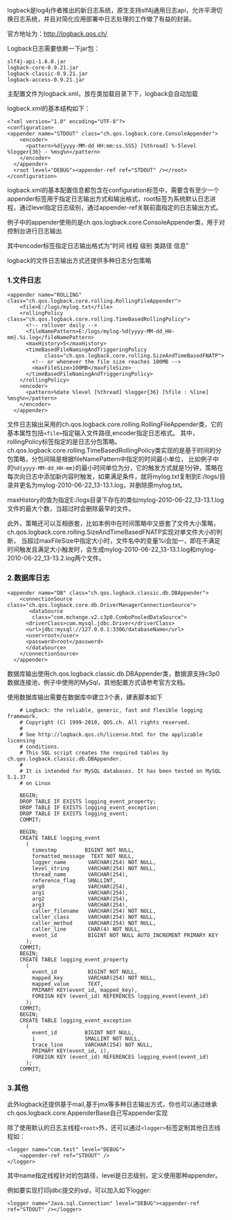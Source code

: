 logback是log4j作者推出的新日志系统，原生支持slf4j通用日志api，允许平滑切换日志系统，并且对简化应用部署中日志处理的工作做了有益的封装。

官方地址为：http://logback.qos.ch/

Logback日志需要依赖一下jar包：
```
slf4j-api-1.6.0.jar
logback-core-0.9.21.jar
logback-classic-0.9.21.jar
logback-access-0.9.21.jar
```
主配置文件为logback.xml，放在类加载目录下下，logback会自动加载

logback.xml的基本结构如下：
```
<?xml version="1.0" encoding="UTF-8"?>  
<configuration>  
<appender name="STDOUT" class="ch.qos.logback.core.ConsoleAppender">  
    <encoder>  
      <pattern>%d{yyyy-MM-dd HH:mm:ss.SSS} [%thread] %-5level %logger{36} - %msg%n</pattern>  
    </encoder>  
  </appender>  
  <root level="DEBUG"><appender-ref ref="STDOUT" /></root>  
</configuration>  
```
logback.xml的基本配置信息都包含在configuration标签中，需要含有至少一个appender标签用于指定日志输出方式和输出格式，root标签为系统默认日志进程，通过level指定日志级别，通过appender-ref关联前面指定的日志输出方式。

例子中的appender使用的是ch.qos.logback.core.ConsoleAppender类，用于对控制台进行日志输出

其中encoder标签指定日志输出格式为“时间 线程 级别 类路径 信息”

logback的文件日志输出方式还提供多种日志分包策略

### 1.文件日志
```
<appender name="ROLLING" class="ch.qos.logback.core.rolling.RollingFileAppender">  
    <file>E:/logs/mylog.txt</file>  
    <rollingPolicy class="ch.qos.logback.core.rolling.TimeBasedRollingPolicy">  
      <!-- rollover daily -->  
      <fileNamePattern>E:/logs/mylog-%d{yyyy-MM-dd_HH-mm}.%i.log</fileNamePattern>  
      <maxHistory>5</maxHistory>   
      <timeBasedFileNamingAndTriggeringPolicy  
            class="ch.qos.logback.core.rolling.SizeAndTimeBasedFNATP">  
        <!-- or whenever the file size reaches 100MB -->  
        <maxFileSize>100MB</maxFileSize>  
      </timeBasedFileNamingAndTriggeringPolicy>  
    </rollingPolicy>  
    <encoder>  
      <pattern>%date %level [%thread] %logger{36} [%file : %line] %msg%n</pattern>  
    </encoder>  
  </appender>
```
文件日志输出采用的ch.qos.logback.core.rolling.RollingFileAppender类，它的基本属性包括`<file>`指定输入文件路径,encoder指定日志格式。
其中，rollingPolicy标签指定的是日志分包策略。
ch.qos.logback.core.rolling.TimeBasedRollingPolicy类实现的是基于时间的分包策略，分包间隔是根据fileNamePattern中指定的时间最小单位，
比如例子中的`%d{yyyy-MM-dd_HH-mm}`的最小时间单位为分，它的触发方式就是1分钟，策略在每次向日志中添加新内容时触发，如果满足条件，就将mylog.txt复制到E:/logs/目录并更名为mylog-2010-06-22_13-13.1.log，并删除原mylog.txt。

maxHistory的值为指定E:/logs目录下存在的类似mylog-2010-06-22_13-13.1.log文件的最大个数，当超过时会删除最早的文件。

此外，策略还可以互相嵌套，比如本例中在时间策略中又嵌套了文件大小策略，ch.qos.logback.core.rolling.SizeAndTimeBasedFNATP实现对单文件大小的判断，
当超过maxFileSize中指定大小时，文件名中的变量%i会加一，即在不满足时间触发且满足大小触发时，会生成mylog-2010-06-22_13-13.1.log和mylog-2010-06-22_13-13.2.log两个文件。

### 2.数据库日志
```
<appender name="DB" class="ch.qos.logback.classic.db.DBAppender">  
    <connectionSource class="ch.qos.logback.core.db.DriverManagerConnectionSource">  
       <dataSource  
        class="com.mchange.v2.c3p0.ComboPooledDataSource">  
      <driverClass>com.mysql.jdbc.Driver</driverClass>  
      <url>jdbc:mysql://127.0.0.1:3306/databaseName</url>  
      <user>root</user>  
      <password>root</password>  
      </dataSource>  
    </connectionSource>  
  </appender>  
```
数据库输出使用ch.qos.logback.classic.db.DBAppender类，数据源支持c3p0数据连接池，例子中使用的MySql，其他配置方式请参考官方文档。

使用数据库输出需要在数据库中建立3个表，建表脚本如下
```
    # Logback: the reliable, generic, fast and flexible logging framework.  
    # Copyright (C) 1999-2010, QOS.ch. All rights reserved.  
    #  
    # See http://logback.qos.ch/license.html for the applicable licensing   
    # conditions.  
    # This SQL script creates the required tables by ch.qos.logback.classic.db.DBAppender.  
    #  
    # It is intended for MySQL databases. It has been tested on MySQL 5.1.37   
    # on Linux  
      
    BEGIN;  
    DROP TABLE IF EXISTS logging_event_property;  
    DROP TABLE IF EXISTS logging_event_exception;  
    DROP TABLE IF EXISTS logging_event;  
    COMMIT;  
      
    BEGIN;  
    CREATE TABLE logging_event   
      (  
        timestmp         BIGINT NOT NULL,  
        formatted_message  TEXT NOT NULL,  
        logger_name       VARCHAR(254) NOT NULL,  
        level_string      VARCHAR(254) NOT NULL,  
        thread_name       VARCHAR(254),  
        reference_flag    SMALLINT,  
        arg0              VARCHAR(254),  
        arg1              VARCHAR(254),  
        arg2              VARCHAR(254),  
        arg3              VARCHAR(254),  
        caller_filename   VARCHAR(254) NOT NULL,  
        caller_class      VARCHAR(254) NOT NULL,  
        caller_method     VARCHAR(254) NOT NULL,  
        caller_line       CHAR(4) NOT NULL,  
        event_id          BIGINT NOT NULL AUTO_INCREMENT PRIMARY KEY  
      );  
    COMMIT;  
    BEGIN;  
    CREATE TABLE logging_event_property  
      (  
        event_id          BIGINT NOT NULL,  
        mapped_key        VARCHAR(254) NOT NULL,  
        mapped_value      TEXT,  
        PRIMARY KEY(event_id, mapped_key),  
        FOREIGN KEY (event_id) REFERENCES logging_event(event_id)  
      );  
    COMMIT;  
    BEGIN;  
    CREATE TABLE logging_event_exception  
      (  
        event_id         BIGINT NOT NULL,  
        i                SMALLINT NOT NULL,  
        trace_line       VARCHAR(254) NOT NULL,  
        PRIMARY KEY(event_id, i),  
        FOREIGN KEY (event_id) REFERENCES logging_event(event_id)  
      );  
    COMMIT;  
```

### 3.其他
此外logback还提供基于mail,基于jmx等多种日志输出方式，你也可以通过继承ch.qos.logback.core.AppenderBase自己写appender实现

除了使用默认的日志主线程`<root>`外，还可以通过`<logger>`标签定制其他日志线程如：
```
<logger name="com.test" level="DEBUG">  
    <appender-ref ref="STDOUT" />  
</logger>  
```
其中name指定线程针对的包路径，level是日志级别，<appender-ref>定义使用那种appender。

例如要实现打印jdbc提交的sql，可以加入如下logger:
```
<logger name="Java.sql.Connection" level="DEBUG"><appender-ref ref="STDOUT" /></logger>
```
